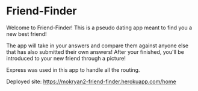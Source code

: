# Friend-Finder

Welcome to Friend-Finder! This is a pseudo dating app meant to find you a new best friend!

The app will take in your answers and compare them against anyone else that has also submitted their own answers! After your finished, you'll be introduced to your new friend through a picture!

Express was used in this app to handle all the routing.

Deployed site: https://mokryan2-friend-finder.herokuapp.com/home